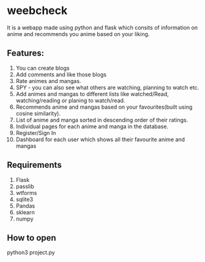 # weebcheck
It is a webapp made using python and flask which consits of information on anime and recommends you anime based on your liking.

## Features:
1. You can create blogs
2. Add comments and like those blogs
3. Rate animes and mangas. 
4. SPY - you can also see what others are watching, planning to watch etc.
4. Add animes and mangas to different lists like watched/Read, watching/reading or planing to watch/read.
5. Recommends anime and mangas based on your favourites(built using cosine similarity).
6. List of anime and manga sorted in descending order of their ratings.
7. Individual pages for each anime and manga in the database.
8. Register/Sign In
9. Dashboard for each user which shows all their favourite anime and mangas

## Requirements
1. Flask
2. passlib
3. wtforms
4. sqlite3
5. Pandas
6. sklearn
7. numpy

## How to open
python3 project.py
